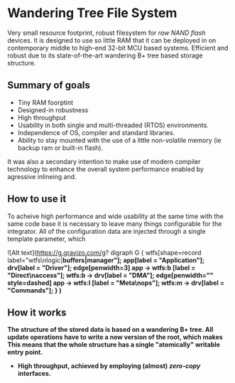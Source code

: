 Wandering Tree File System
==========================

Very small resource footprint, robust filesystem for _raw NAND flash_ devices. 
It is designed to use so little RAM that it can be deployed in on contemporary middle to high-end 32-bit MCU based systems.
Efficient and robust due to its state-of-the-art wandering B+ tree based storage structure.

Summary of goals
----------------

 - Tiny RAM foorptint
 - Designed-in robustness
 - High throughput
 - Usability in both single and multi-threaded (RTOS) environments.
 - Independence of OS, compiler and standard libraries.
 - Ability to stay mounted with the use of a little non-volatile memory (ie backup ram or built-in flash).
 
 It was also a secondary intention to make use of modern compiler technology to enhance the overall system 
 performance enabled by agressive inlineing and.

How to use it
-------------

To acheive high performance and wide usability at the same time with the same code base it is necessary to
leave many things configurable for the integrator. All of the configuration data are injected through a single
template parameter, which 

![Alt text](https://g.gravizo.com/g?
  digraph G {
    wtfs[shape=record label="<l>wtfs\\nlogic|<b>buffers|<m>manager"];
    app[label = "Application"];
    drv[label = "Driver"];
    edge[penwidth=3]
    app -> wtfs:b [label = "Direct\\naccess"];
    wtfs:b -> drv[label = "DMA"];
    edge[penwidth="" style=dashed]
    app -> wtfs:l [label = "Meta\\nops"];
    wtfs:m -> drv[label = "Commands"];
  }
)

How it works
------------

The structure of the stored data is based on a wandering B+ tree. 
All update operations have to write a new version of the root, which makes
This means that the whole structure has a single "atomically" writable entry point. 

- High throughput, achieved by employing (almost) _zero-copy_ interfaces.
